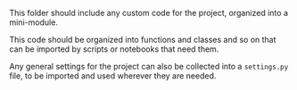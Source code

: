 This folder should include any custom code for the project, organized into a mini-module.

This code should be organized into functions and classes and so on that can be imported by scripts or notebooks that need them.

Any general settings for the project can also be collected into a `settings.py` file, to be imported and used wherever they are needed.